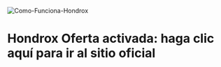 ![Como-Funciona-Hondrox](https://user-images.githubusercontent.com/91243149/134494460-e5492e01-458a-476d-95c0-6e3959f15126.png)
# Hondrox Oferta activada: haga clic aquí para ir al sitio oficial</a></p>
